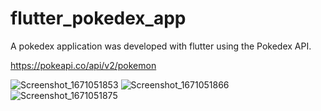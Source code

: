 # flutter_pokedex_app

A pokedex application was developed with flutter using the Pokedex API.

https://pokeapi.co/api/v2/pokemon

![Screenshot_1671051853](https://user-images.githubusercontent.com/69725753/207713673-07f309df-d452-472e-ba0f-789eab9c929e.png)
![Screenshot_1671051866](https://user-images.githubusercontent.com/69725753/207713611-822d0540-bf58-4d32-a775-b0179f13acae.png)
![Screenshot_1671051875](https://user-images.githubusercontent.com/69725753/207713627-67729214-eaca-47ea-a893-8ffe633650ea.png)
